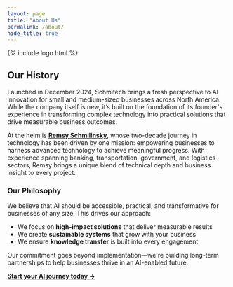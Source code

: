 ```yaml
---
layout: page
title: "About Us"
permalink: /about/
hide_title: true
---
```


{% include logo.html %}

## Our History

Launched in December 2024, Schmitech brings a fresh perspective to AI innovation for small and medium-sized businesses across North America. While the company itself is new, it’s built on the foundation of its founder's experience in transforming complex technology into practical solutions that drive measurable business outcomes.

At the helm is **<a href="https://www.linkedin.com/in/remsy" target="_blank" rel="noopener noreferrer">Remsy Schmilinsky</a>**, whose two-decade journey in technology has been driven by one mission: empowering businesses to harness advanced technology to achieve meaningful progress. With experience spanning banking, transportation, government, and logistics sectors, Remsy brings a unique blend of technical depth and business insight to every project.

### Our Philosophy

We believe that AI should be accessible, practical, and transformative for businesses of any size. This drives our approach:
- We focus on **high-impact solutions** that deliver measurable results
- We create **sustainable systems** that grow with your business
- We ensure **knowledge transfer** is built into every engagement

Our commitment goes beyond implementation—we're building long-term partnerships to help businesses thrive in an AI-enabled future.

**[Start your AI journey today →](/contact)**